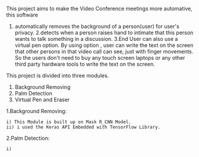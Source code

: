 This project aims to make the Video Conference meetings more automative, this software 
  1. automatically removes the background of a person(user) for user's privacy. 
  2.detects when a person raises hand to intimate that this person wants to talk something in a discussion. 
  3.End User can also use a virtual pen option. By using option , user can write the text on the screen that other persons in that video call can see, just with finger         movements. So the users don't need to buy any touch screen laptops or any other third party hardware tools to write the text on the screen.

This project is divided into three modules.
  1. Background Removing
  2. Palm Detection
  3. Virtual Pen and Eraser

1.Background Removing:

    i) This Module is built up on Mask R_CNN Model.
    ii) i used the Keras API Embedded with TensorFlow Library.
 
 2.Palm Detection:
    
    i) 
